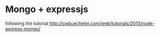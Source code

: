 # Mongo + expressjs

following the tutorial http://cwbuecheler.com/web/tutorials/2013/node-express-mongo/
